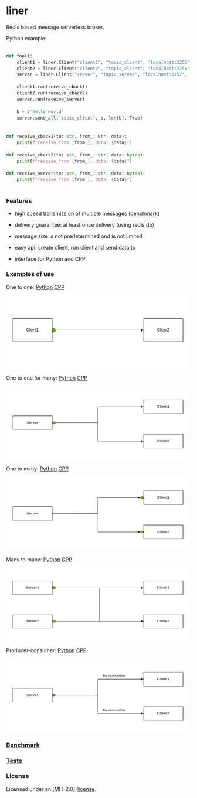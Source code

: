 # liner

Redis based message serverless broker.  

Python example:
``` Python

def foo():
    client1 = liner.Client("client1", "topic_client", "localhost:2255", "redis://127.0.0.1/")
    client2 = liner.Client("client2", "topic_client", "localhost:2256", "redis://127.0.0.1/")
    server = liner.Client("server", "topic_server", "localhost:2257", "redis://127.0.0.1/")
    
    client1.run(receive_cback1)
    client2.run(receive_cback2)
    server.run(receive_server)
    
    b = b'hello world'
    server.send_all("topic_client", b, len(b), True)
    

def receive_cback1(to: str, from_: str, data):
    print(f"receive_from {from_}, data: {data}")

def receive_cback2(to: str, from_: str, data: bytes):
    print(f"receive_from {from_}, data: {data}")

def receive_server(to: str, from_: str, data: bytes):
    print(f"receive_from {from_}, data: {data}")
    
```

### Features

 - high speed transmission of multiple messages ([benchmark](https://github.com/Tyill/liner/blob/main/benchmark))

 - delivery guarantee: at least once delivery (using redis db)

 - message size is not predetermined and is not limited

 - easy api: create client, run client and send data to 

 - interface for Python and CPP
 
 
### Examples of use

One to one: [Python](https://github.com/Tyill/liner/blob/main/python/one_to_one.py) [CPP](https://github.com/Tyill/liner/blob/main/cpp/one_to_one.cpp)

<p float="left">
 <img src="docs/one_to_one.gif" 
  width="500" height="200" alt="lorem">
</p>

One to one for many: [Python](https://github.com/Tyill/liner/blob/main/python/one_to_one_for_many.py) [CPP](https://github.com/Tyill/liner/blob/main/cpp/one_to_one_for_many.cpp)
<p float="left">
 <img src="docs/one_to_one_for_many.gif" 
  width="500" height="200" alt="lorem">
</p>

One to many: [Python](https://github.com/Tyill/liner/blob/main/python/one_to_many.py) [CPP](https://github.com/Tyill/liner/blob/main/cpp/one_to_many.cpp)
<p float="left">
 <img src="docs/one_to_many.gif" 
  width="500" height="200" alt="lorem">
</p>

Many to many: [Python](https://github.com/Tyill/liner/blob/main/python/many_to_many.py) [CPP](https://github.com/Tyill/liner/blob/main/cpp/many_to_many.cpp)
<p float="left">
 <img src="docs/many_to_many.gif" 
  width="500" height="200" alt="lorem">
</p>

Producer-consumer: [Python](https://github.com/Tyill/liner/blob/main/python/producer_consumer.py) [CPP](https://github.com/Tyill/liner/blob/main/cpp/producer_consumer.cpp)
<p float="left">
 <img src="docs/producer_consumer.gif" 
  width="500" height="200" alt="lorem">
</p>

### [Benchmark](https://github.com/Tyill/liner/blob/main/benchmark)

### [Tests](https://github.com/Tyill/liner/blob/main/src/test_10k.rs)

### License
Licensed under an [MIT-2.0]-[license](LICENSE).

